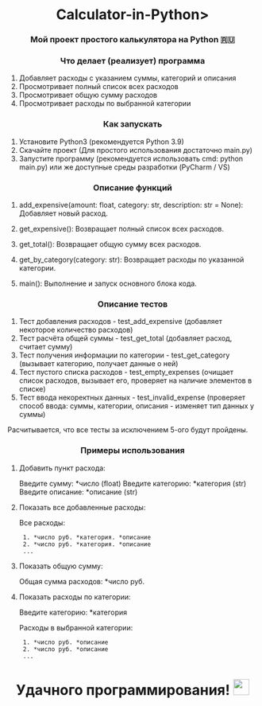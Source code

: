 <h1 align="center">Calculator-in-Python></h1>
<h3 align="center">Мой проект простого калькулятора на Python 🇷🇺</h3>

<h3 align="center">Что делает (реализует) программа</h3>

1. Добавляет расходы с указанием суммы, категорий и описания
2. Просмотривает полный список всех расходов
3. Просмотривает общую сумму расходов
4. Просмотривает расходы по выбранной категории

<h3 align="center">Как запускать</h3>

1. Установите Python3 (рекомендуется Python 3.9)
2. Скачайте проект (Для простого использования достаточно main.py)
3. Запустите программу (рекомендуется использовать cmd: python main.py) или же доступные среды разработки (PyCharm / VS)

<h3 align="center">Описание функций</h3>

1. add_expensive(amount: float, category: str, description: str = None):
    Добавляет новый расход.

2. get_expensive():
    Возвращает полный список всех расходов.

3. get_total():
    Возвращает общую сумму всех расходов.

4. get_by_category(category: str):
    Возвращает расходы по указанной категории.

5. main():
    Выполнение и запуск основного блока кода.
   
<h3 align="center">Описание тестов</h3>

1. Тест добавления расходов - test_add_expensive (добавляет некоторое количество расходов)
2. Тест расчёта общей суммы - test_get_total (добавляет расход, считает сумму)
3. Тест получения информации по категории - test_get_category (вызывает категорию, получает данные о ней)
4. Тест пустого списка расходов - test_empty_expenses (очищает список расходов, вызывает его, проверяет на наличие элементов в списке)
5. Тест ввода некоректных данных - test_invalid_expense (проверяет способ ввода: суммы, категории, описания - изменяет тип данных у суммы)

Расчитывается, что все тесты за исключением 5-ого будут пройдены.

<h3 align="center">Примеры использования</h3>

1. Добавить пункт расхода:

    Введите сумму: *число (float)
    Введите категорию: *категория (str)
    Введите описание: *описание (str)

2. Показать все добавленные расходы:

    Все расходы:
   
        1. *число руб. *категория. *описание
        2. *число руб. *категория. *описание
        ...

4. Показать общую сумму:

    Общая сумма расходов: *число руб.

5. Показать расходы по категории:

    Введите категорию: *категория

    Расходы в выбранной категории:
   
        1. *число руб. *описание
        2. *число руб. *описание
        ...
    

<h1 align="center">Удачного программирования!
<img src="https://github.com/blackcater/blackcater/raw/main/images/Hi.gif" height="32"/></h1>
